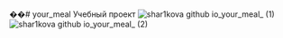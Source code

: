 ��#   y o u r _ m e a l 
 
 Учебный проект
![shar1kova github io_your_meal_ (1)](https://github.com/shar1kova/your_meal/assets/132005538/b03a2382-2f0f-4ecd-ad4b-d28f00598fb8)
![shar1kova github io_your_meal_ (2)](https://github.com/shar1kova/your_meal/assets/132005538/5c2c2584-ff7a-45d4-85aa-7f2cb52fb952)

